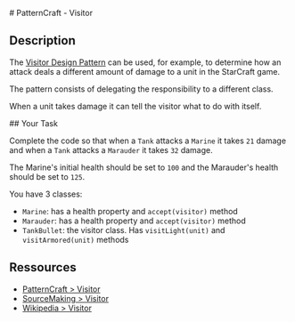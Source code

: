 # PatternCraft - Visitor

## Description

The [Visitor Design Pattern](https://www.youtube.com/watch?v=KSEyIXnknoY) can be used, for example, to determine how an attack deals a different amount of damage to a unit in the StarCraft game.

The pattern consists of delegating the responsibility to a different class.

When a unit takes damage it can tell the visitor what to do with itself.

## Your Task

Complete the code so that when a `Tank` attacks a `Marine` it takes `21` damage and when a `Tank` attacks a `Marauder` it takes `32` damage.

The Marine's initial health should be set to `100` and the Marauder's health should be set to `125`.

You have 3 classes:

* `Marine`: has a health property and `accept(visitor)` method
* `Marauder`: has a health property and `accept(visitor)` method
* `TankBullet`: the visitor class. Has `visitLight(unit)` and `visitArmored(unit)` methods

## Ressources

* [PatternCraft > Visitor](https://www.youtube.com/watch?v=KSEyIXnknoY)
* [SourceMaking > Visitor](https://sourcemaking.com/design_patterns/visitor)
* [Wikipedia > Visitor](https://en.wikipedia.org/wiki/Visitor_pattern)
